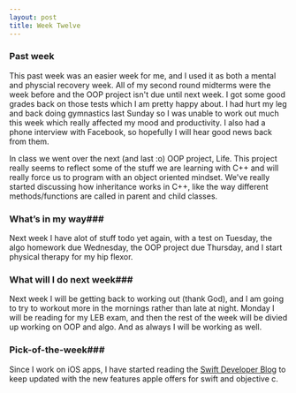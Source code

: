 ```yaml
---
layout: post
title: Week Twelve
---
```


### Past week
This past week was an easier week for me, and I used it as both a mental and physcial recovery week. All of my second round midterms were the week before and the OOP project isn't due until next week. I got some good grades back on those tests which I am pretty happy about. I had hurt my leg and back doing gymnastics last Sunday so I was unable to work out much this week which really affected my mood and productivity. I also had a phone interview with Facebook, so hopefully I will hear good news back from them.

In class we went over the next (and last :o) OOP project, Life. This project really seems to reflect some of the stuff we are learning with C++ and will really force us to program with an object oriented mindset. We've really started discussing how inheritance works in C++, like the way different methods/functions are called in parent and child classes.

### What’s in my way###
Next week I have alot of stuff todo yet again, with a test on Tuesday, the algo homework due Wednesday, the OOP project due Thursday, and I start physical therapy for my hip flexor.

### What will I do next week###
Next week I will be getting back to working out (thank God), and I am going to try to workout more in the mornings rather than late at night. Monday I will be reading for my LEB exam, and then the rest of the week will be divied up working on OOP and algo. And as always I will be working as well.


### Pick-of-the-week###
Since I work on iOS apps, I have started reading the [Swift Developer Blog](https://developer.apple.com/swift/blog/) to keep updated with the new features apple offers for swift and objective c. 
